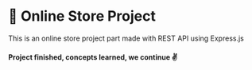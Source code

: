 # 🏪 Online Store Project
This is an online store project part made with REST API using Express.js

#### Project finished, concepts learned, we continue :v:
